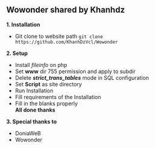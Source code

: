 ## Wowonder shared by Khanhdz

 **1. Installation**
 - Git clone to website path `git clone https://github.com/KhanhDzVcl/Wowonder`
 
**2. Setup**
 - Install *fileinfo* on php
 - Set **www** dir 755 permission and apply to subdir
 - Delete *****strict_trans_tables***** mode in SQL configuration
 - Set **Script** as site directory
 - Run Installation 
 - Fill requirements of the Installation
 - Fill in the blanks properly\
 **All done thanks**
 
**3. Special thanks to**
 - DoniaWeB
 - Wowonder
